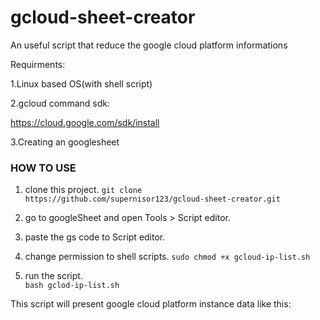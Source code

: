 # gcloud-sheet-creator
An useful script that reduce the google cloud platform informations 


Requirments:

1.Linux based OS(with shell script)

2.gcloud command sdk:

https://cloud.google.com/sdk/install

3.Creating an googlesheet

### HOW TO USE
1. clone this project.
```git clone  https://github.com/supernisor123/gcloud-sheet-creator.git```
2. go to googleSheet and open Tools > Script editor. 


3. paste the gs code to Script editor.


4. change permission to shell scripts.
```sudo chmod +x gcloud-ip-list.sh```

5. run the script.  
```bash gclod-ip-list.sh```

This script will present google cloud platform instance data like this:


